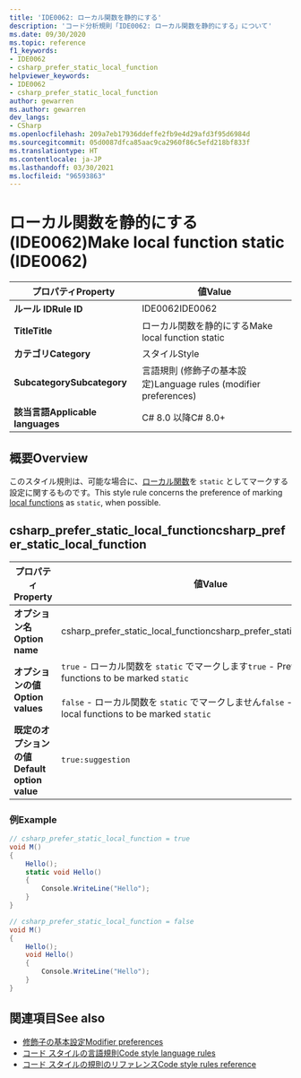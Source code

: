 ```yaml
---
title: 'IDE0062: ローカル関数を静的にする'
description: 'コード分析規則「IDE0062: ローカル関数を静的にする」について'
ms.date: 09/30/2020
ms.topic: reference
f1_keywords:
- IDE0062
- csharp_prefer_static_local_function
helpviewer_keywords:
- IDE0062
- csharp_prefer_static_local_function
author: gewarren
ms.author: gewarren
dev_langs:
- CSharp
ms.openlocfilehash: 209a7eb17936ddeffe2fb9e4d29afd3f95d6984d
ms.sourcegitcommit: 05d0087dfca85aac9ca2960f86c5efd218bf833f
ms.translationtype: HT
ms.contentlocale: ja-JP
ms.lasthandoff: 03/30/2021
ms.locfileid: "96593863"
---
```

# <a name="make-local-function-static-ide0062"></a><span data-ttu-id="67415-103">ローカル関数を静的にする (IDE0062)</span><span class="sxs-lookup"><span data-stu-id="67415-103">Make local function static (IDE0062)</span></span>

|<span data-ttu-id="67415-104">プロパティ</span><span class="sxs-lookup"><span data-stu-id="67415-104">Property</span></span>|<span data-ttu-id="67415-105">値</span><span class="sxs-lookup"><span data-stu-id="67415-105">Value</span></span>|
|-|-|
| <span data-ttu-id="67415-106">**ルール ID**</span><span class="sxs-lookup"><span data-stu-id="67415-106">**Rule ID**</span></span> | <span data-ttu-id="67415-107">IDE0062</span><span class="sxs-lookup"><span data-stu-id="67415-107">IDE0062</span></span> |
| <span data-ttu-id="67415-108">**Title**</span><span class="sxs-lookup"><span data-stu-id="67415-108">**Title**</span></span> | <span data-ttu-id="67415-109">ローカル関数を静的にする</span><span class="sxs-lookup"><span data-stu-id="67415-109">Make local function static</span></span> |
| <span data-ttu-id="67415-110">**カテゴリ**</span><span class="sxs-lookup"><span data-stu-id="67415-110">**Category**</span></span> | <span data-ttu-id="67415-111">スタイル</span><span class="sxs-lookup"><span data-stu-id="67415-111">Style</span></span> |
| <span data-ttu-id="67415-112">**Subcategory**</span><span class="sxs-lookup"><span data-stu-id="67415-112">**Subcategory**</span></span> | <span data-ttu-id="67415-113">言語規則 (修飾子の基本設定)</span><span class="sxs-lookup"><span data-stu-id="67415-113">Language rules (modifier preferences)</span></span> |
| <span data-ttu-id="67415-114">**該当言語**</span><span class="sxs-lookup"><span data-stu-id="67415-114">**Applicable languages**</span></span> | <span data-ttu-id="67415-115">C# 8.0 以降</span><span class="sxs-lookup"><span data-stu-id="67415-115">C# 8.0+</span></span> |

## <a name="overview"></a><span data-ttu-id="67415-116">概要</span><span class="sxs-lookup"><span data-stu-id="67415-116">Overview</span></span>

<span data-ttu-id="67415-117">このスタイル規則は、可能な場合に、[ローカル関数](../../../csharp/programming-guide/classes-and-structs/local-functions.md)を `static` としてマークする設定に関するものです。</span><span class="sxs-lookup"><span data-stu-id="67415-117">This style rule concerns the preference of marking [local functions](../../../csharp/programming-guide/classes-and-structs/local-functions.md) as `static`, when possible.</span></span>

## <a name="csharp_prefer_static_local_function"></a><span data-ttu-id="67415-118">csharp_prefer_static_local_function</span><span class="sxs-lookup"><span data-stu-id="67415-118">csharp_prefer_static_local_function</span></span>

|<span data-ttu-id="67415-119">プロパティ</span><span class="sxs-lookup"><span data-stu-id="67415-119">Property</span></span>|<span data-ttu-id="67415-120">値</span><span class="sxs-lookup"><span data-stu-id="67415-120">Value</span></span>|
|-|-|
| <span data-ttu-id="67415-121">**オプション名**</span><span class="sxs-lookup"><span data-stu-id="67415-121">**Option name**</span></span> | <span data-ttu-id="67415-122">csharp_prefer_static_local_function</span><span class="sxs-lookup"><span data-stu-id="67415-122">csharp_prefer_static_local_function</span></span> |
| <span data-ttu-id="67415-123">**オプションの値**</span><span class="sxs-lookup"><span data-stu-id="67415-123">**Option values**</span></span> | <span data-ttu-id="67415-124">`true` - ローカル関数を `static` でマークします</span><span class="sxs-lookup"><span data-stu-id="67415-124">`true` - Prefer local functions to be marked `static`</span></span><br /><br /><span data-ttu-id="67415-125">`false` - ローカル関数を `static` でマークしません</span><span class="sxs-lookup"><span data-stu-id="67415-125">`false` - Don't prefer local functions to be marked `static`</span></span> |
| <span data-ttu-id="67415-126">**既定のオプションの値**</span><span class="sxs-lookup"><span data-stu-id="67415-126">**Default option value**</span></span> | `true:suggestion` |

### <a name="example"></a><span data-ttu-id="67415-127">例</span><span class="sxs-lookup"><span data-stu-id="67415-127">Example</span></span>

```csharp
// csharp_prefer_static_local_function = true
void M()
{
    Hello();
    static void Hello()
    {
        Console.WriteLine("Hello");
    }
}

// csharp_prefer_static_local_function = false
void M()
{
    Hello();
    void Hello()
    {
        Console.WriteLine("Hello");
    }
}
```

## <a name="see-also"></a><span data-ttu-id="67415-128">関連項目</span><span class="sxs-lookup"><span data-stu-id="67415-128">See also</span></span>

- [<span data-ttu-id="67415-129">修飾子の基本設定</span><span class="sxs-lookup"><span data-stu-id="67415-129">Modifier preferences</span></span>](modifier-preferences.md)
- [<span data-ttu-id="67415-130">コード スタイルの言語規則</span><span class="sxs-lookup"><span data-stu-id="67415-130">Code style language rules</span></span>](language-rules.md)
- [<span data-ttu-id="67415-131">コード スタイルの規則のリファレンス</span><span class="sxs-lookup"><span data-stu-id="67415-131">Code style rules reference</span></span>](index.md)
